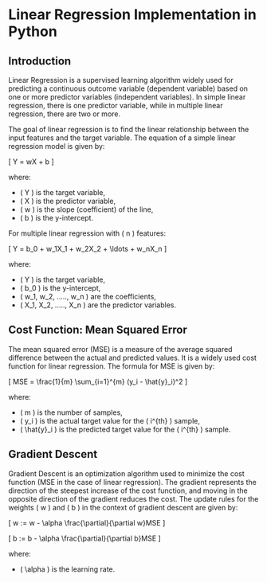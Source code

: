 # Linear Regression Implementation in Python

## Introduction

Linear Regression is a supervised learning algorithm widely used for predicting a continuous outcome variable (dependent variable) based on one or more predictor variables (independent variables). In simple linear regression, there is one predictor variable, while in multiple linear regression, there are two or more.

The goal of linear regression is to find the linear relationship between the input features and the target variable. The equation of a simple linear regression model is given by:

\[ Y = wX + b \]

where:
- \( Y \) is the target variable,
- \( X \) is the predictor variable,
- \( w \) is the slope (coefficient) of the line,
- \( b \) is the y-intercept.

For multiple linear regression with \( n \) features:

\[ Y = b_0 + w_1X_1 + w_2X_2 + \ldots + w_nX_n \]

where:
- \( Y \) is the target variable,
- \( b_0 \) is the y-intercept,
- \( w_1, w_2, ....., w_n \) are the coefficients,
- \( X_1, X_2, ....., X_n \) are the predictor variables.

## Cost Function: Mean Squared Error

The mean squared error (MSE) is a measure of the average squared difference between the actual and predicted values. It is a widely used cost function for linear regression. The formula for MSE is given by:

\[ MSE = \frac{1}{m} \sum_{i=1}^{m} (y_i - \hat{y}_i)^2 \]

where:
- \( m \) is the number of samples,
- \( y_i \) is the actual target value for the \( i^{th} \) sample,
- \( \hat{y}_i \) is the predicted target value for the \( i^{th} \) sample.

## Gradient Descent

Gradient Descent is an optimization algorithm used to minimize the cost function (MSE in the case of linear regression). The gradient represents the direction of the steepest increase of the cost function, and moving in the opposite direction of the gradient reduces the cost. The update rules for the weights \( w \) and \( b \) in the context of gradient descent are given by:

\[ w := w - \alpha \frac{\partial}{\partial w}MSE \]

\[ b := b - \alpha \frac{\partial}{\partial b}MSE \]

where:
- \( \alpha \) is the learning rate.

